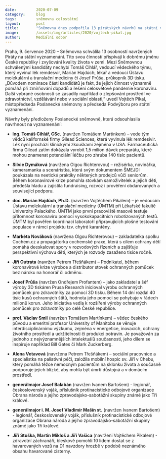 ```yaml
---
date:         2020-07-09
category:     blog
tags:         sněmovna celostátní
layout:       post
title:        "Sněmovna dnes podpořila 13 pirátských návrhů na státní vyznamenání"
image:        /assets/img/articles/2020/vojtech-pikal.jpg
author:       Mediální odbor
---   
```


 

Praha, 9. července 2020 – Sněmovna schválila 13 osobností navržených Piráty na státní vyznamenání. Tito svou činností přispívají k dobrému jménu České republiky i zvyšování kvality života v zemi. Mezi Sněmovnou schválenými kandidáty nechybí Tomáš Cihlář, vedoucí vědeckého týmu, který vyvinul lék remdesvir, Marián Hajdúch, lékař a vedoucí Ústavu molekulární a translační medicíny či Josef Průša, průkopník 3D tisku. „Důvodem nominace části kandidátů je fakt, že jejich činnost významně pomáhá při zmírňování dopadů a řešení celosvětové pandemie koronaviru. Další vybrané osobnosti se zasadily například o zlepšování prostředí ve zdravotnictví, vzdělávání nebo v sociální oblasti,” uvedl Vojtěch Pikal, místopředseda Poslanecké sněmovny a předseda Podvýboru pro státní vyznamenání.

Návrhy byly předloženy Poslanecké sněmovně, která odsouhlasila navrhnout na vyznamenání: 

* **Ing. Tomáš Cihlář, CSc.** (navržen Tomášem Martínkem) – vede tým vědců kalifornské firmy Gilead Sciences, která vyvinula lék remdesivir. Lék nyní prochází klinickými zkouškami zejména v USA. Farmaceutická firma Gilead zatím dokázala vyrobit 1,5 milion dávek preparátu, které mohou znamenat potenciální léčbu pro zhruba 140 tisíc pacientů. 

* **Silvie Dymáková** (navržena Olgou Richterovou) – režisérka, novinářka, kameramanka a scenáristka, která svým dokumentem ŠMEJDI poukázala na neetické praktiky některých prodejců vůči seniorům. Během koronavirové krize pomohla stovkám samoživitelek a jejich dětí, předešla hladu a zajistila fundraising, rozvoz i prověření obdarovaných a související podporu.

* **doc. Marián Hajdúch, Ph.D.** (navržen Vojtěchem Pikalem) – je vedoucím Ústavu molekulární a translační medicíny (ÚMTM) při Lékařské fakultě Univerzity Palackého. ÚMTM jako první pracoviště masově testuje přítomnost koronaviru pomocí vysokokapacitních robotizovaných testů. ÚMTM byl pověřen koordinací laboratoří připravujících plošné testování populace v rámci projektu tzv. chytré karantény. 

* **Markéta Nováková** (navržena Olgou Richterovou) – zakladatelka spolku Cochem.cz a propagátorka cochemské praxe, která s cílem ochrany dětí pomáhá deeskalovat spory v rozvodových řízeních a zajišťuje perspektivní výchovu dětí, kterých je rozvody zasaženo tisíce ročně.

* **Jiří Outrata** (navržen Petrem Třešňákem) – Podnikatel, během koronavirové krize výrobce a distributor stovek ochranných pomůcek bez nároku na honorář či odměnu.

* **Josef Průša** (navržen Ondřejem Profantem) – jako zakladatel a šéf výroby 3D tiskáren Prusa Research inicioval výrobu ochranných pomůcek pro zdravotníky za pomocí 3D tisku. Během 14 dní rozdal 40 tisíc kusů ochranných štítů, hodnota jeho pomoci se pohybuje v řádech milionů korun. Jeho iniciativa vedla k rozšíření výroby ochranných pomůcek pro zdravotníky po celé České republice.

* **prof. Václav Smil** (navržen Tomášem Martínkem) – vědec českého původu a emeritní profesor University of Manitoba se věnuje interdisciplinárnímu výzkumu, zejména v energetice, inovacích, ochrany životního prostředí a udržitelnosti či produkci potravin. Je považován za jednoho z nejvýznamnějších intelektuálů současnosti, jeho dílem se inspiruje například Bill Gates či Mark Zuckerberg.

* **Alena Votavová** (navržena Petrem Třešňákem) – sociální pracovnice a specialistka na paliativní péči, založila mobilní hospic sv. Jiří v Chebu, který pomáhá těžce nemocným pacientům na sklonku života a současně podporuje jejich blízké, aby mohla být úmrtí důstojná a v domácím prostředí.

* **generálmajor Josef Balabán** (navržen Ivanem Bartošem) - legionář, československý voják, příslušník protinacistické odbojové organizace Obrana národa a jejího zpravodajsko-sabotážní skupiny známé jako Tři králové.

* **generálmajor i. M. Josef Vladimír Mašín st.** (navržen Ivanem Bartošem) - legionář, československý voják, příslušník protinacistické odbojové organizace Obrana národa a jejího zpravodajsko-sabotážní skupiny známé jako Tři králové.

* **Jiří Stuška, Martin Mikloš a Jiří Vašica** (navrženi Vojtěchem Pikalem) - zdravotní záchranáři, bleskově pomohli 10 lidem dostat se z havarovaných vozů na D1 navzdory hrozbě v podobě neznámého obsahu havarované cisterny.
